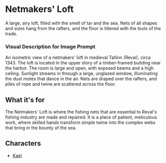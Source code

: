 # Netmakers' Loft

A large, airy loft, filled with the smell of tar and the sea. Nets of all shapes and sizes hang from the rafters, and the floor is littered with the tools of the trade.

### Visual Description for Image Prompt

An isometric view of a netmakers' loft in medieval Tallinn (Reval), circa 1343. The loft is located in the upper story of a timber-framed building near the harbor. The room is large and open, with exposed beams and a high ceiling. Sunlight streams in through a large, unglazed window, illuminating the dust motes that dance in the air. Nets are draped over the rafters, and piles of rope and twine are scattered across the floor.

## What it's for

The Netmakers' Loft is where the fishing nets that are essential to Reval's fishing industry are made and repaired. It is a place of patient, meticulous work, where skilled hands transform simple twine into the complex webs that bring in the bounty of the sea.

## Characters

- [Kael](../../characters/workers_quarter/kael/kael.md)
